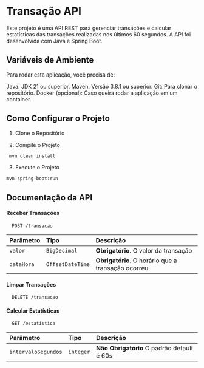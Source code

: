 
# Transação API

Este projeto é uma API REST para gerenciar transações e calcular estatísticas das transações realizadas nos últimos 60 segundos. A API foi desenvolvida com Java e Spring Boot.




## Variáveis de Ambiente

Para rodar esta aplicação, você precisa de:

Java: JDK 21 ou superior.
Maven: Versão 3.8.1 ou superior.
Git: Para clonar o repositório.
Docker (opcional): Caso queira rodar a aplicação em um container.




##  Como Configurar o Projeto

1. Clone o Repositório

2. Compile o Projeto

```bash
 mvn clean install
```

3. Execute o Projeto

```bash
mvn spring-boot:run
```

## Documentação da API

#### Receber Transações

```http
  POST /transacao
```

| Parâmetro   | Tipo       | Descrição                           |
| :---------- | :--------- | :---------------------------------- |
| `valor` | `BigDecimal` | **Obrigatório**. O valor da transação 
| `dataHora` | `OffsetDateTime` | **Obrigatório**. O horário que a transação ocorreu

#### Limpar Transações

```http
  DELETE /transacao
```

#### Calcular Estatísticas

```http
  GET /estatistica
```

| Parâmetro   | Tipo       | Descrição                                   |
| :---------- | :--------- | :------------------------------------------ |
| `intervaloSegundos` | `integer` | **Não Obrigatório** O padrão default é 60s  |

